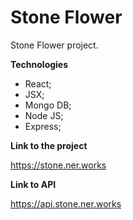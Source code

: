 # Stone Flower #

Stone Flower project.


**Technologies**

* React;
* JSX;
* Mongo DB;
* Node JS;
* Express;



**Link to the project**

https://stone.ner.works

**Link to API**

https://api.stone.ner.works

